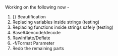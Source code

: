 Working on the following now -
1. {} Beautification
2. Replacing variables inside strings (testing)
3. Replacing functions inside strings safely (testing)
4. Base64encode/decode
5. RawInflate/Deflate
6. -f/Format Parameter
7. Redo the remaining parts

